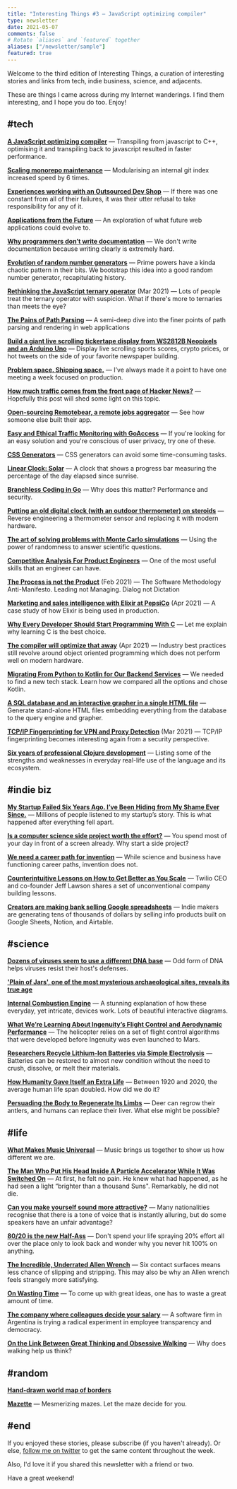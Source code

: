 ```yaml
---
title: "Interesting Things #3 — JavaScript optimizing compiler"
type: newsletter
date: 2021-05-07
comments: false
# Rotate `aliases` and `featured` together
aliases: ["/newsletter/sample"]
featured: true
---
```


Welcome to the third edition of Interesting Things, a curation of interesting stories and links from tech, indie business, science, and adjacents.

These are things I came across during my Internet wanderings. I find them interesting, and I hope you do too. Enjoy!
<!--more-->

## #tech

**[A JavaScript optimizing compiler](https://medium.com/leaningtech/a-javascript-optimizing-compiler-3fd3f49bd071)** &mdash; Transpiling from javascript to C++, optimising it and transpiling back to javascript resulted in faster performance.
<!-- @carlop54002226 -->

**[Scaling monorepo maintenance](https://github.blog/2021-04-29-scaling-monorepo-maintenance/)** &mdash; Modularising an internal git index increased speed by 6 times.
<!-- @ttaylorr_b -->

**[Experiences working with an Outsourced Dev Shop](https://software.rajivprab.com/2021/04/26/experiences-working-with-an-outsourced-dev-shop/)** &mdash; If there was one constant from all of their failures, it was their utter refusal to take responsibility for any of it.
<!-- @rajivprab -->

**[Applications from the Future](https://stopa.io/post/279)** &mdash; An exploration of what future web applications could evolve to.
<!-- @stopachka -->

**[Why programmers don’t write documentation](https://kislayverma.com/programming/why-programmers-dont-write-documentation/)** &mdash; We don't write documentation because writing clearly is extremely hard.
<!-- @kislayverma -->

**[Evolution of random number generators](https://www.johndcook.com/blog/2021/04/29/reinventing-rng/)** &mdash; Prime powers have a kinda chaotic pattern in their bits. We bootstrap this idea into a good random number generator, recapitulating history.
<!-- @JohnDCook -->

**[Rethinking the JavaScript ternary operator](https://jrsinclair.com/articles/2021/rethinking-the-javascript-ternary-operator/)** (Mar 2021) &mdash; Lots of people treat the ternary operator with suspicion. What if there's more to ternaries than meets the eye?
<!-- @jrsinclair -->

**[The Pains of Path Parsing](https://www.fpcomplete.com/blog/pains-path-parsing/)** &mdash; A semi-deep dive into the finer points of path parsing and rendering in web applications
<!-- @snoyberg -->

**[Build a giant live scrolling tickertape display from WS2812B Neopixels and an Arduino Uno](https://wp.josh.com/2021/04/21/build-a-live-scrolling-tickertape/)** &mdash; Display live scrolling sports scores, crypto prices, or hot tweets on the side of your favorite newspaper building.

**[Problem space. Shipping space.](https://markboulton.co.uk/journal/problem-space-shipping-space/)** &mdash; I’ve always made it a point to have one meeting a week focused on production.
<!-- @markboulton -->

**[How much traffic comes from the front page of Hacker News?](https://blog.royalsloth.eu/posts/how-much-traffic-comes-from-the-front-page-of-hackernews/)** &mdash; Hopefully this post will shed some light on this topic. 

**[Open-sourcing Remotebear, a remote jobs aggregator](https://mmazzarolo.com/blog/2021-05-01-open-sourcing-remotebear/)** &mdash; See how someone else built their app.
<!-- @mazzarolomatteo -->

**[Easy and Ethical Traffic Monitoring with GoAccess](https://brianschrader.com/archive/easy-and-ethical-traffic-monitoring-with-goaccess/)** &mdash; If you're looking for an easy solution and you're conscious of user privacy, try one of these. 
<!-- @sonicrocketman -->

**[CSS Generators](https://markodenic.com/css-generators/)** &mdash; CSS generators can avoid some time-consuming tasks.
<!-- @denicmarko -->

**[Linear Clock: Solar](https://jmw.name/projects/linear-clock/)** &mdash; A clock that shows a progress bar measuring the percentage of the day elapsed since sunrise.

**[Branchless Coding in Go](https://mattnakama.com/blog/go-branchless-coding/)** &mdash; Why does this matter? Performance and security.

**[Putting an old digital clock (with an outdoor thermometer) on steroids](https://wejn.org/2021/05/putting-old-temp-clock-on-steroids/)** &mdash; Reverse engineering a thermometer sensor and replacing it with modern hardware.

**[The art of solving problems with Monte Carlo simulations](https://ggcarvalho.dev/posts/montecarlo/)** &mdash; Using the power of randomness to answer scientific questions.

**[Competitive Analysis For Product Engineers](https://staysaasy.com/product/2021/05/02/competition.html)** &mdash; One of the most useful skills that an engineer can have.
<!-- @staysaasy -->

**[The Process is not the Product](https://mkarliner.medium.com/the-process-is-not-the-product-the-new-agile-anti-manifesto-d3e23023b466)** (Feb 2021) &mdash; The Software Methodology Anti-Manifesto. Leading not Managing. Dialog not Dictation

**[Marketing and sales intelligence with Elixir at PepsiCo](https://elixir-lang.org/blog/2021/04/02/marketing-and-sales-intelligence-with-elixir-at-pepsico/)** (Apr 2021) &mdash; A case study of how Elixir is being used in production.

**[Why Every Developer Should Start Programming With C](https://betterprogramming.pub/why-every-developer-should-start-programming-with-c-39b3a87392bf)** &mdash; Let me explain why learning C is the best choice.

**[The compiler will optimize that away](https://blog.royalsloth.eu/posts/the-compiler-will-optimize-that-away/)** (Apr 2021) &mdash; Industry best practices still revolve around object oriented programming which does not perform well on modern hardware.

**[Migrating From Python to Kotlin for Our Backend Services](https://doordash.engineering/2021/05/04/migrating-from-python-to-kotlin-for-our-backend-services/)** &mdash; We needed to find a new tech stack. Learn how we compared all the options and chose Kotlin.

**[A SQL database and an interactive grapher in a single HTML file](https://dystroy.org/blog/sql-in-html/)** &mdash; Generate stand-alone HTML files embedding everything from the database to the query engine and grapher.
<!-- @DenysSeguret -->

**[TCP/IP Fingerprinting for VPN and Proxy Detection](https://incolumitas.com/2021/03/13/tcp-ip-fingerprinting-for-vpn-and-proxy-detection/)** (Mar 2021) &mdash; TCP/IP fingerprinting becomes interesting again from a security perspective.
<!-- @incolumitas_ -->

**[Six years of professional Clojure development](http://www.falkoriemenschneider.de/a__2021-05-10__Six-years-of-professional-Clojure-development.html)** &mdash; Listing some of the strengths and weaknesses in everyday real-life use of the language and its ecosystem.
<!-- @friemens -->


## #indie biz

**[My Startup Failed Six Years Ago. I’ve Been Hiding from My Shame Ever Since.](https://entrepreneurshandbook.co/my-startup-failed-six-years-ago-ive-been-hiding-from-my-shame-ever-since-921f2c60226e)** &mdash; Millions of people listened to my startup’s story. This is what happened after everything fell apart.
<!-- @laurenikay -->

**[Is a computer science side project worth the effort?](https://andreschweighofer.com/career/is-a-computer-science-side-project-worth-the-effort/)** &mdash; You spend most of your day in front of a screen already. Why start a side project?
<!-- @fidrelity -->

**[We need a career path for invention](https://rootsofprogress.org/a-career-path-for-invention)** &mdash; While science and business have functioning career paths, invention does not.
<!-- @rootsofprogress -->

**[Counterintuitive Lessons on How to Get Better as You Scale](https://review.firstround.com/counterintuitive-lessons-on-how-to-get-better-as-you-scale-from-twilio%27s-jeff-lawson)** &mdash; Twilio CEO and co-founder Jeff Lawson shares a set of unconventional company building lessons.
<!-- @firstround -->

**[Creators are making bank selling Google spreadsheets](https://mashable.com/article/selling-google-spreadsheets-trend/)** &mdash; Indie makers are generating tens of thousands of dollars by selling info products built on Google Sheets, Notion, and Airtable.
<!-- @mattbinder -->


## #science

**[Dozens of viruses seem to use a different DNA base](https://arstechnica.com/science/2021/04/lots-of-viruses-have-a-distinct-form-of-dna-with-its-own-base/)** &mdash; Odd form of DNA helps viruses resist their host's defenses.
<!-- @j_timmer -->

**['Plain of Jars', one of the most mysterious archaeological sites, reveals its true age](https://www.livescience.com/plain-of-jars-burial-site-true-age.html)**

**[Internal Combustion Engine](https://ciechanow.ski/internal-combustion-engine/)** &mdash; A stunning explanation of how these everyday, yet intricate, devices work. Lots of beautiful interactive diagrams. 
<!-- @bciechanowski -->

**[What We’re Learning About Ingenuity’s Flight Control and Aerodynamic Performance](https://mars.nasa.gov/technology/helicopter/status/298/what-were-learning-about-ingenuitys-flight-control-and-aerodynamic-performance/)** &mdash; The helicopter relies on a set of flight control algorithms that were developed before Ingenuity was even launched to Mars.

**[Researchers Recycle Lithium-Ion Batteries via Simple Electrolysis](https://www.hackster.io/news/researchers-recycle-lithium-ion-batteries-via-simple-electrolysis-and-restore-near-new-performance-889354168c52)** &mdash; Batteries can be restored to almost new condition without the need to crush, dissolve, or melt their materials.

**[How Humanity Gave Itself an Extra Life](https://www.nytimes.com/2021/04/27/magazine/global-life-span.html)** &mdash; Between 1920 and 2020, the average human life span doubled. How did we do it?

**[Persuading the Body to Regenerate Its Limbs](https://www.newyorker.com/magazine/2021/05/10/persuading-the-body-to-regenerate-its-limbs)** &mdash; Deer can regrow their antlers, and humans can replace their liver. What else might be possible?
<!-- @SilverJacket -->


## #life

**[What Makes Music Universal](https://nautil.us/issue/99/universality/what-makes-music-universal)** &mdash; Music brings us together to show us how different we are. 

**[The Man Who Put His Head Inside A Particle Accelerator While It Was Switched On](https://www.iflscience.com/health-and-medicine/the-man-who-put-his-head-inside-a-particle-accelerator-while-it-was-switched-on/)** &mdash; At first, he felt no pain. He knew what had happened, as he had seen a light “brighter than a thousand Suns". Remarkably, he did not die.

**[Can you make yourself sound more attractive?](https://www.bbc.com/future/article/20210428-what-is-the-worlds-sexiest-accent)** &mdash; Many nationalities recognise that there is a tone of voice that is instantly alluring, but do some speakers have an unfair advantage?

**[80/20 is the new Half-Ass](https://www.swyx.io/8020/)** &mdash; Don't spend your life spraying 20% effort all over the place only to look back and wonder why you never hit 100% on anything.
<!-- @swyx -->

**[The Incredible, Underrated Allen Wrench](https://www.artofmanliness.com/articles/the-incredible-underrated-allen-wrench/)** &mdash; Six contact surfaces means less chance of slipping and stripping. This may also be why an Allen wrench feels strangely more satisfying. 

**[On Wasting Time](https://svenschnieders.com/on-wasting-time)** &mdash; To come up with great ideas, one has to waste a great amount of time.
<!-- @SvenSchnieders -->

**[The company where colleagues decide your salary](https://www.bbc.com/news/business-56915767)** &mdash; A software firm in Argentina is trying a radical experiment in employee transparency and democracy.

**[On the Link Between Great Thinking and Obsessive Walking](https://lithub.com/on-the-link-between-great-thinking-and-obsessive-walking/)** &mdash; Why does walking help us think?


## #random

**[Hand-drawn world map of borders](https://www.reddit.com/r/MapPorn/comments/n11o5i/world_map_of_borders/)**

**[Mazette](https://www.mazette.net)** &mdash; Mesmerizing mazes. Let the maze decide for you.


## #end

If you enjoyed these stories, please subscribe (if you haven't already). Or else, [follow me on twitter](https://twitter.com/bengtanAU) to get the same content throughout the week.

Also, I'd love it if you shared this newsletter with a friend or two.

Have a great weekend!

